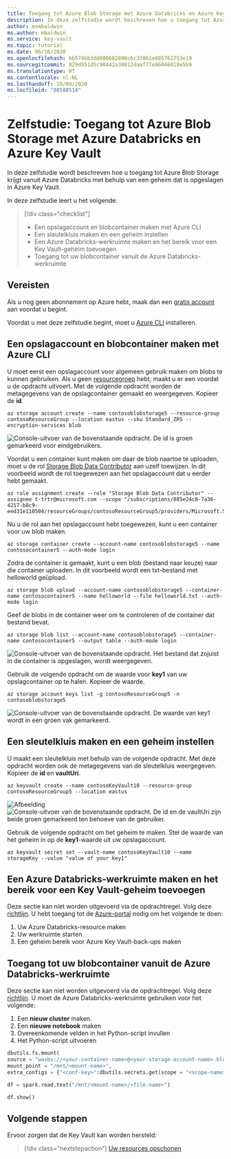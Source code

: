 ```yaml
---
title: Toegang tot Azure Blob Storage met Azure Databricks en Azure Key Vault
description: In deze zelfstudie wordt beschreven hoe u toegang tot Azure Blob Storage krijgt vanuit Azure Databricks met behulp van een geheim dat is opgeslagen in Azure Key Vault.
author: msmbaldwin
ms.author: mbaldwin
ms.service: key-vault
ms.topic: tutorial
ms.date: 06/16/2020
ms.openlocfilehash: bb574bb3dd000682090c6c3f861e885761753e19
ms.sourcegitcommit: 829d951d5c90442a38012daaf77e86046018e5b9
ms.translationtype: HT
ms.contentlocale: nl-NL
ms.lasthandoff: 10/09/2020
ms.locfileid: "88588514"
---
```

# <a name="tutorial-access-azure-blob-storage-using-azure-databricks-and-azure-key-vault"></a>Zelfstudie: Toegang tot Azure Blob Storage met Azure Databricks en Azure Key Vault

In deze zelfstudie wordt beschreven hoe u toegang tot Azure Blob Storage krijgt vanuit Azure Databricks met behulp van een geheim dat is opgeslagen in Azure Key Vault. 

In deze zelfstudie leert u het volgende:

> [!div class="checklist"]
> * Een opslagaccount en blobcontainer maken met Azure CLI
> * Een sleutelkluis maken en een geheim instellen
> * Een Azure Databricks-werkruimte maken en het bereik voor een Key Vault-geheim toevoegen
> * Toegang tot uw blobcontainer vanuit de Azure Databricks-werkruimte

## <a name="prerequisites"></a>Vereisten

Als u nog geen abonnement op Azure hebt, maak dan een [gratis account](https://azure.microsoft.com/free/?WT.mc_id=A261C142F) aan voordat u begint.

Voordat u met deze zelfstudie begint, moet u [Azure CLI](https://docs.microsoft.com/cli/azure/install-azure-cli-windows?view=azure-cli-latest) installeren.

## <a name="create-a-storage-account-and-blob-container-with-azure-cli"></a>Een opslagaccount en blobcontainer maken met Azure CLI

U moet eerst een opslagaccount voor algemeen gebruik maken om blobs te kunnen gebruiken. Als u geen [resourcegroep](https://docs.microsoft.com/cli/azure/group?view=azure-cli-latest#az-group-create) hebt, maakt u er een voordat u de opdracht uitvoert. Met de volgende opdracht worden de metagegevens van de opslagcontainer gemaakt en weergegeven. Kopieer de **id**.

```azurecli
az storage account create --name contosoblobstorage5 --resource-group contosoResourceGroup --location eastus --sku Standard_ZRS --encryption-services blob
```

![Console-uitvoer van de bovenstaande opdracht. De id is groen gemarkeerd voor eindgebruikers.](../media/databricks-command-output-1.png)

Voordat u een container kunt maken om daar de blob naartoe te uploaden, moet u de rol [Storage Blob Data Contributor](https://docs.microsoft.com/azure/role-based-access-control/built-in-roles#storage-blob-data-contributor) aan uzelf toewijzen. In dit voorbeeld wordt de rol toegewezen aan het opslagaccount dat u eerder hebt gemaakt.

```azurecli
az role assignment create --role "Storage Blob Data Contributor" --assignee t-trtr@microsoft.com --scope "/subscriptions/885e24c8-7a36-4217-b8c9-eed31e110504/resourceGroups/contosoResourceGroup5/providers/Microsoft.Storage/storageAccounts/contosoblobstorage5
```

Nu u de rol aan het opslagaccount hebt toegewezen, kunt u een container voor uw blob maken.

```azurecli
az storage container create --account-name contosoblobstorage5 --name contosocontainer5 --auth-mode login
```

Zodra de container is gemaakt, kunt u een blob (bestand naar keuze) naar die container uploaden. In dit voorbeeld wordt een txt-bestand met helloworld geüpload.

```azurecli
az storage blob upload --account-name contosoblobstorage5 --container-name contosocontainer5 --name helloworld --file helloworld.txt --auth-mode login
```

Geef de blobs in de container weer om te controleren of de container dat bestand bevat.

```azurecli
az storage blob list --account-name contosoblobstorage5 --container-name contosocontainer5 --output table --auth-mode login
```

![Console-uitvoer van de bovenstaande opdracht. Het bestand dat zojuist in de container is opgeslagen, wordt weergegeven.](../media/databricks-command-output-2.png)

Gebruik de volgende opdracht om de waarde voor **key1** van uw opslagcontainer op te halen. Kopieer de waarde.

```azurecli
az storage account keys list -g contosoResourceGroup5 -n contosoblobstorage5
```

![Console-uitvoer van de bovenstaande opdracht. De waarde van key1 wordt in een groen vak gemarkeerd.](../media/databricks-command-output-3.png)

## <a name="create-a-key-vault-and-set-a-secret"></a>Een sleutelkluis maken en een geheim instellen

U maakt een sleutelkluis met behulp van de volgende opdracht. Met deze opdracht worden ook de metagegevens van de sleutelkluis weergegeven. Kopieer de **id** en **vaultUri**.

```azurecli
az keyvault create --name contosoKeyVault10 --resource-group contosoResourceGroup5 --location eastus
```

![Afbeelding](../media/databricks-command-output-4.png)
![Console-uitvoer van de bovenstaande opdracht. De id en de vaultUri zijn beide groen gemarkeerd ten behoeve van de gebruiker.](../media/databricks-command-output-5.png)

Gebruik de volgende opdracht om het geheim te maken. Stel de waarde van het geheim in op de **key1**-waarde uit uw opslagaccount.

```azurecli
az keyvault secret set --vault-name contosoKeyVault10 --name storageKey --value "value of your key1"
```

## <a name="create-an-azure-databricks-workspace-and-add-key-vault-secret-scope"></a>Een Azure Databricks-werkruimte maken en het bereik voor een Key Vault-geheim toevoegen

Deze sectie kan niet worden uitgevoerd via de opdrachtregel. Volg deze [richtlijn](https://docs.microsoft.com/azure/azure-databricks/store-secrets-azure-key-vault#create-an-azure-databricks-workspace-and-add-a-secret-scope). U hebt toegang tot de [Azure-portal](https://ms.portal.azure.com/#home) nodig om het volgende te doen:

1. Uw Azure Databricks-resource maken
1. Uw werkruimte starten
1. Een geheim bereik voor Azure Key Vault-back-ups maken

## <a name="access-your-blob-container-from-azure-databricks-workspace"></a>Toegang tot uw blobcontainer vanuit de Azure Databricks-werkruimte

Deze sectie kan niet worden uitgevoerd via de opdrachtregel. Volg deze [richtlijn](https://docs.microsoft.com/azure/azure-databricks/store-secrets-azure-key-vault#access-your-blob-container-from-azure-databricks). U moet de Azure Databricks-werkruimte gebruiken voor het volgende:

1. Een **nieuw cluster** maken.
1. Een **nieuwe notebook** maken
1. Overeenkomende velden in het Python-script invullen
1. Het Python-script uitvoeren

```python
dbutils.fs.mount(
source = "wasbs://<your-container-name>@<your-storage-account-name>.blob.core.windows.net",
mount_point = "/mnt/<mount-name>",
extra_configs = {"<conf-key>":dbutils.secrets.get(scope = "<scope-name>", key = "<key-name>")})

df = spark.read.text("/mnt/<mount-name>/<file-name>")

df.show()
```

## <a name="next-steps"></a>Volgende stappen

Ervoor zorgen dat de Key Vault kan worden hersteld:
> [!div class="nextstepaction"]
> [Uw resources opschonen](https://docs.microsoft.com/azure/azure-resource-manager/management/delete-resource-group?tabs=azure-powershell)
